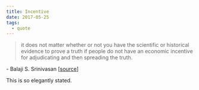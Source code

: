 ```yaml
---
title: Incentive
date: 2017-05-25
tags:
  - quote
---
```


> it does not matter whether or not you have the scientific or historical
> evidence to prove a truth if people do not have an economic incentive for
> adjudicating and then spreading the truth.

\- Balaji S. Srinivasan [[source](https://www.producthunt.com/live/balaji-s-srinivasan/comments/461482)]

This is so elegantly stated.
